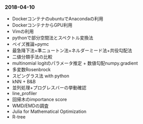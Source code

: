 ### 2018-04-10
- DockerコンテナのubuntuでAnacondaの利用
- DockerコンテナからGPU利用
- Vimの利用
- pythonで部分空間法とスペクトル変換法
- ベイズ推論+pymc
- 最急降下法+準ニュートン法+ネルダーミード法+共役勾配法
- 二値分類手法の比較
- multinomial logitのパラメータ推定 + 数値勾配numpy.gradient
- 多変数Rosenbrock
- スピングラス法 with python
- kNN + B&B
- 並列処理+プログレスバーの挙動確認
- line_profiler
- 回帰木のimportance score
- WMD/EMDの調査
- Julia for Mathematical Optimization
- R-tree
